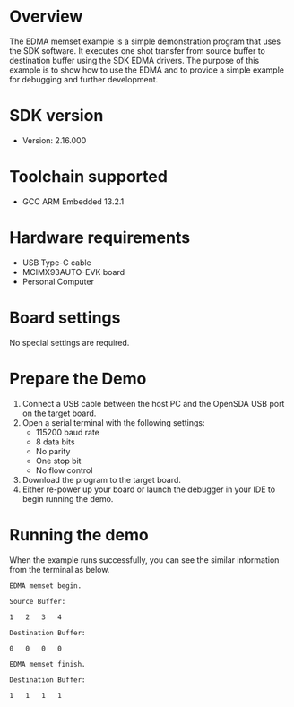 Overview
========
The EDMA memset example is a simple demonstration program that uses the SDK software.
It executes one shot transfer from source buffer to destination buffer using the SDK EDMA drivers.
The purpose of this example is to show how to use the EDMA and to provide a simple example for
debugging and further development.

SDK version
===========
- Version: 2.16.000

Toolchain supported
===================
- GCC ARM Embedded  13.2.1

Hardware requirements
=====================
- USB Type-C cable
- MCIMX93AUTO-EVK board
- Personal Computer

Board settings
==============
No special settings are required.

Prepare the Demo
================
1.  Connect a USB cable between the host PC and the OpenSDA USB port on the target board. 
2.  Open a serial terminal with the following settings:
    - 115200 baud rate
    - 8 data bits
    - No parity
    - One stop bit
    - No flow control
3.  Download the program to the target board.
4.  Either re-power up your board or launch the debugger in your IDE to begin running the demo.

Running the demo
================
When the example runs successfully, you can see the similar information from the terminal as below.
~~~~~~~~~~~~~~~~~~~~~~~~~~~~~~~~~~~~~~~~~~~~~~~
EDMA memset begin.

Source Buffer:

1	2	3	4	

Destination Buffer:

0	0	0	0	

EDMA memset finish.

Destination Buffer:

1	1	1	1
~~~~~~~~~~~~~~~~~~~~~~~~~~~~~~~~~~~~~~~~~~~~~~~

